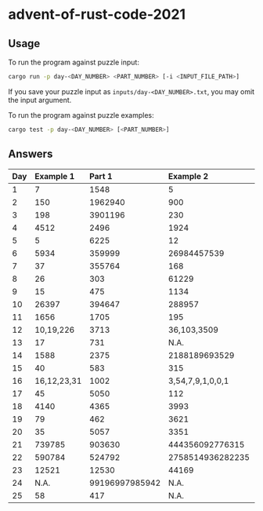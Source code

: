 # advent-of-rust-code-2021

## Usage

To run the program against puzzle input:
```bash
cargo run -p day-<DAY_NUMBER> <PART_NUMBER> [-i <INPUT_FILE_PATH>]
```

If you save your puzzle input as `inputs/day-<DAY_NUMBER>.txt`, you may omit the input argument.

To run the program against puzzle examples:
```bash
cargo test -p day-<DAY_NUMBER> [<PART_NUMBER>]
```

## Answers

| Day | Example 1 | Part 1 | Example 2 | Part 2 |
| :- | :- | :- | :- | :- |
| 1 | 7 | 1548 | 5 | 1589 |
| 2 | 150 | 1962940 | 900 | 1813664422 |
| 3 | 198 | 3901196 | 230 | 4412188 |
| 4 | 4512 | 2496 | 1924 | 25925 |
| 5 | 5 | 6225 | 12 | 22116 |
| 6 | 5934 | 359999 | 26984457539 | 1631647919273 |
| 7 | 37 | 355764 | 168 | 99634572 |
| 8 | 26 | 303 | 61229 | 961734 |
| 9 | 15 | 475 | 1134 | 1092012 |
| 10 | 26397 | 394647 | 288957 | 2380061249 |
| 11 | 1656 | 1705 | 195 | 265 |
| 12 | 10,19,226 | 3713 | 36,103,3509 | 91292 |
| 13 | 17 | 731 | N.A. | ZKAUCFUC |
| 14 | 1588 | 2375 | 2188189693529 | 1976896901756 |
| 15 | 40 | 583 | 315 | 2927 |
| 16 | 16,12,23,31 | 1002 | 3,54,7,9,1,0,0,1 | 1673210814091 |
| 17 | 45 | 5050 | 112 | 2223 |
| 18 | 4140 | 4365 | 3993 | 4490 |
| 19 | 79 | 462 | 3621 | 12158 |
| 20 | 35 | 5057 | 3351 | 18502 |
| 21 | 739785 | 903630 | 444356092776315 | 303121579983974 |
| 22 | 590784 | 524792 | 2758514936282235 | 1213461324555691 |
| 23 | 12521 | 12530 | 44169 | 50492 |
| 24 | N.A. | 99196997985942 | N.A. | 84191521311611 |
| 25 | 58 | 417 | N.A. | N.A. |
